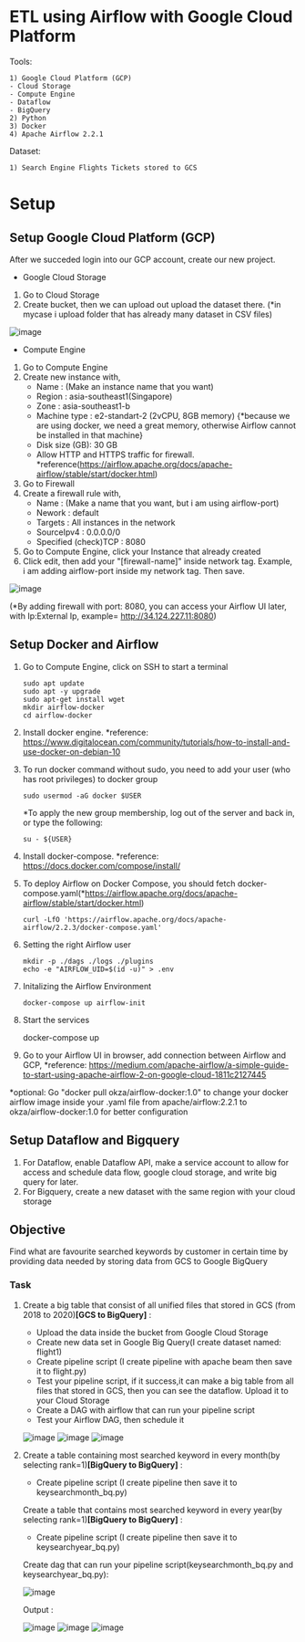 # ETL using Airflow with Google Cloud Platform
Tools:

    1) Google Cloud Platform (GCP)
    - Cloud Storage
    - Compute Engine
    - Dataflow
    - BigQuery
    2) Python 
    3) Docker
    4) Apache Airflow 2.2.1
    
Dataset:

    1) Search Engine Flights Tickets stored to GCS

# Setup

## Setup Google Cloud Platform (GCP)
After we succeded login into our GCP account, create our new project.

- Google Cloud Storage
1) Go to Cloud Storage
2) Create bucket, then we can upload out upload the dataset there. (*in mycase i upload folder that has already many dataset in CSV files)

![image](https://user-images.githubusercontent.com/38213112/140642927-4b0c48ee-fb6e-423a-b4d1-055d2558a4ea.png)

- Compute Engine
1) Go to Compute Engine 
2) Create new instance with,
   - Name : (Make an instance name that you want)
   - Region : asia-southeast1(Singapore)
   - Zone : asia-southeast1-b
   - Machine type : e2-standart-2 (2vCPU, 8GB memory) {*because we are using docker, we need a great memory, otherwise Airflow cannot be installed in that machine}
   - Disk size (GB): 30 GB
   - Allow HTTP and HTTPS traffic for firewall. *reference(https://airflow.apache.org/docs/apache-airflow/stable/start/docker.html)
3) Go to Firewall 
4) Create a firewall rule with,
   - Name : (Make a name that you want, but i am using airflow-port)
   - Nework : default
   - Targets : All instances in the network
   - SourceIpv4 : 0.0.0.0/0
   - Specified (check)TCP : 8080
5) Go to Compute Engine, click your Instance that already created
6) Click edit, then add your "[firewall-name]" inside network tag. Example, i am adding airflow-port inside my network tag. Then save. 

![image](https://user-images.githubusercontent.com/38213112/140643746-bf9723bb-e114-4b88-935f-cb4aa1992817.png)

(*By adding firewall with port: 8080, you can access your Airflow UI later, with Ip:External Ip, example= http://34.124.227.11:8080)

## Setup Docker and Airflow
1) Go to Compute Engine, click on SSH to start a terminal
   
       sudo apt update
       sudo apt -y upgrade
       sudo apt-get install wget 
       mkdir airflow-docker
       cd airflow-docker

2) Install docker engine. *reference: https://www.digitalocean.com/community/tutorials/how-to-install-and-use-docker-on-debian-10
3) To run docker command without sudo, you need to add your user (who has root privileges) to docker group

       sudo usermod -aG docker $USER

    *To apply the new group membership, log out of the server and back in, or type the following:
    ```
    su - ${USER}
    ```
4) Install docker-compose. *reference: https://docs.docker.com/compose/install/
5) To deploy Airflow on Docker Compose, you should fetch docker-compose.yaml(*https://airflow.apache.org/docs/apache-airflow/stable/start/docker.html)

       curl -LfO 'https://airflow.apache.org/docs/apache-airflow/2.2.3/docker-compose.yaml'
        
6) Setting the right Airflow user        

       mkdir -p ./dags ./logs ./plugins
       echo -e "AIRFLOW_UID=$(id -u)" > .env

7) Initalizing the Airflow Environment
        
       docker-compose up airflow-init

8)  Start the services
        
       docker-compose up
        
9) Go to your Airflow UI in browser, add connection between Airflow and GCP, *reference: https://medium.com/apache-airflow/a-simple-guide-to-start-using-apache-airflow-2-on-google-cloud-1811c2127445

*optional: Go "docker pull okza/airflow-docker:1.0" to change your docker airflow image inside your .yaml file from apache/airflow:2.2.1 to okza/airflow-docker:1.0 for better configuration 

## Setup Dataflow and Bigquery

1) For Dataflow, enable Dataflow API, make a service account to allow for access and schedule data flow, google cloud storage, and write big query for later.
2) For Bigquery, create a new dataset with the same region with your cloud storage

## Objective
Find what are favourite searched keywords by customer in certain time by providing data needed by storing data from GCS to Google BigQuery

### Task 
1) Create a big table that consist of all unified files that stored in GCS (from 2018 to 2020)**[GCS to BigQuery]** :
   -  Upload the data inside the bucket from Google Cloud Storage
   -  Create new data set in Google Big Query(I create dataset named:  flight1)
   -  Create pipeline script (I create pipeline with apache beam then save it to flight.py)
   -  Test your pipeline script, if it success,it can make a big table from all files that stored in GCS, then you can see the dataflow. Upload it to your Cloud Storage
   -  Create a DAG with airflow that can run your pipeline script
   -  Test your Airflow DAG, then schedule it

    ![image](https://user-images.githubusercontent.com/38213112/141692888-787b4b0f-f89d-4eb8-8493-860c9922d53e.png)
    ![image](https://user-images.githubusercontent.com/38213112/141693006-535ea9e6-878e-441e-84b5-6cc98f8e3729.png)
    ![image](https://user-images.githubusercontent.com/38213112/141693216-5079409e-7352-4f0b-a6dc-dc446b9925df.png)

2) Create a table containing most searched keyword in every month(by selecting rank=1)**[BigQuery to BigQuery]** :
   - Create pipeline script (I create pipeline then save it to keysearchmonth_bq.py)
     
   Create a table that contains most searched keyword in every year(by selecting rank=1)**[BigQuery to BigQuery]** :
   - Create pipeline script (I create pipeline then save it to keysearchyear_bq.py)
   
   Create dag that can run your pipeline script(keysearchmonth_bq.py and keysearchyear_bq.py):
   
    ![image](https://user-images.githubusercontent.com/38213112/148005610-0126dcbd-3fb9-4e8f-983a-00ef506b83d5.png)
    
   Output :
   
    ![image](https://user-images.githubusercontent.com/38213112/148005676-c5089d96-8907-42c3-8d5e-3a26e49595f1.png)
    ![image](https://user-images.githubusercontent.com/38213112/148006074-e38d5f37-aef4-4e1a-986f-642e288b5a2d.png)
    ![image](https://user-images.githubusercontent.com/38213112/148006147-1dcb7869-3f08-47b8-b67e-13939dfadbff.png)

    
